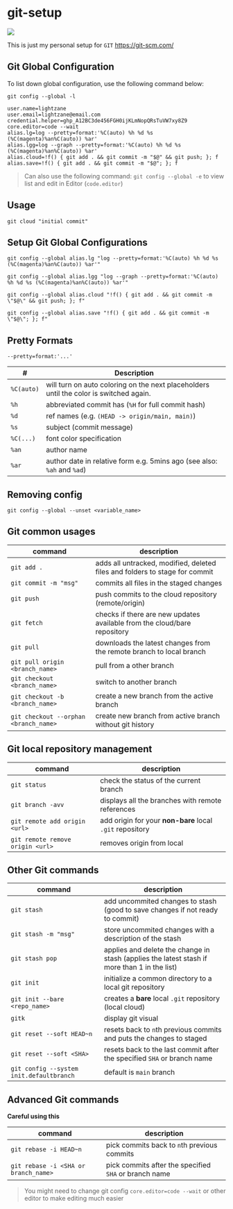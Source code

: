 # git-setup

![](https://img.shields.io/badge/git-git%20version%202.36.0.windows.1-red)

This is just my personal setup for `GIT` https://git-scm.com/

## Git Global Configuration

To list down global configuration, use the following command below:

```
git config --global -l
```

```
user.name=lightzane
user.email=lightzane@email.com
credential.helper=ghp_A12BC3de456FGH0ijKLmNopQRsTuVW7xy8Z9
core.editor=code --wait
alias.lg=log --pretty=format:'%C(auto) %h %d %s (%C(magenta)%an%C(auto)) %ar'
alias.lgg=log --graph --pretty=format:'%C(auto) %h %d %s (%C(magenta)%an%C(auto)) %ar'
alias.cloud=!f() { git add . && git commit -m "$@" && git push; }; f
alias.save=!f() { git add . && git commit -m "$@"; }; f
```

> Can also use the following command: `git config --global -e` to view list and edit in Editor (`code.editor`)

## Usage

```
git cloud "initial commit"
```

## Setup Git Global Configurations

```
git config --global alias.lg "log --pretty=format:'%C(auto) %h %d %s (%C(magenta)%an%C(auto)) %ar'"
```

```
git config --global alias.lgg "log --graph --pretty=format:'%C(auto) %h %d %s (%C(magenta)%an%C(auto)) %ar'"
```

```
git config --global alias.cloud "!f() { git add . && git commit -m \"$@\" && git push; }; f"
```

```
git config --global alias.save "!f() { git add . && git commit -m \"$@\"; }; f"
```

## Pretty Formats

`--pretty=format:'...'`

| #          | Description                                                                            |
| ---------- | -------------------------------------------------------------------------------------- |
| `%C(auto)` | will turn on auto coloring on the next placeholders until the color is switched again. |
| `%h`       | abbreviated commit has (`%H` for full commit hash)                                     |
| `%d`       | ref names (e.g. `(HEAD -> origin/main, main)`)                                         |
| `%s`       | subject (commit message)                                                               |
| `%C(...)`  | font color specification                                                               |
| `%an`      | author name                                                                            |
| `%ar`      | author date in relative form e.g. 5mins ago (see also: `%ah` and `%ad`)                |

## Removing config

`git config --global --unset <variable_name>`

## Git common usages

| command                               | description                                                                 |
| ------------------------------------- | --------------------------------------------------------------------------- |
| `git add .`                           | adds all untracked, modified, deleted files and folders to stage for commit |
| `git commit -m "msg"`                 | commits all files in the staged changes                                     |
| `git push`                            | push commits to the cloud repository (remote/origin)                        |
| `git fetch`                           | checks if there are new updates available from the cloud/bare repository    |
| `git pull`                            | downloads the latest changes from the remote branch to local branch         |
| `git pull origin <branch_name>`       | pull from a other branch                                                    |
| `git checkout <branch_name>`          | switch to another branch                                                    |
| `git checkout -b <branch_name>`       | create a new branch from the active branch                                  |
| `git checkout --orphan <branch_name>` | create new branch from active branch without git history                    |

## Git local repository management

| command                          | description                                              |
| -------------------------------- | -------------------------------------------------------- |
| `git status`                     | check the status of the current branch                   |
| `git branch -avv`                | displays all the branches with remote references         |
| `git remote add origin <url>`    | add origin for your **non-bare** local `.git` repository |
| `git remote remove origin <url>` | removes origin from local                                |

## Other Git commands

| command                                  | description                                                                                  |
| ---------------------------------------- | -------------------------------------------------------------------------------------------- |
| `git stash`                              | add uncommited changes to stash (good to save changes if not ready to commit)                |
| `git stash -m "msg"`                     | store uncommited changes with a description of the stash                                     |
| `git stash pop`                          | applies and delete the change in stash (applies the latest stash if more than 1 in the list) |
| `git init`                               | initialize a common directory to a local git repository                                      |
| `git init --bare <repo_name>`            | creates a **bare** local `.git` repository (local cloud)                                     |
| `gitk`                                   | display git visual                                                                           |
| `git reset --soft HEAD~n`                | resets back to `n`th previous commits and puts the changes to staged                         |
| `git reset --soft <SHA>`                 | resets back to the last commit after the specified `SHA` or branch name                      |
| `git config --system init.defaultbranch` | default is `main` branch                                                                     |

## Advanced Git commands

**Careful using this**

| command                              | description                                           |
| ------------------------------------ | ----------------------------------------------------- |
| `git rebase -i HEAD~n`               | pick commits back to `n`th previous commits           |
| `git rebase -i <SHA or branch_name>` | pick commits after the specified `SHA` or branch name |

> You might need to change git config `core.editor=code --wait` or other editor to make editing much easier
